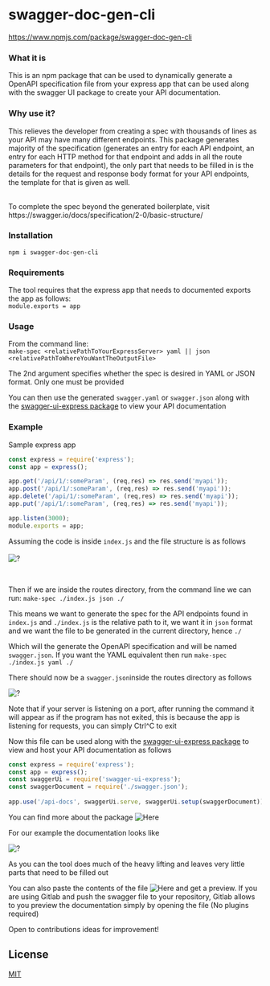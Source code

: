 # swagger-doc-gen-cli

https://www.npmjs.com/package/swagger-doc-gen-cli

### What it is

This is an npm package that can be used to dynamically generate a OpenAPI specification file from your express app that can be used along with the swagger UI package to create your API documentation. 

### Why use it?
This relieves the developer from creating a spec with thousands of lines as your API may have many different endpoints. This package generates majority of the specification (generates an entry for each API endpoint, an entry for each HTTP method for that endpoint and adds in all the route parameters for that endpoint), the only part that needs to be filled in is the details for the request and response body format for your API endpoints, the template for that is given as well.

<br/>
To complete the spec beyond the generated boilerplate, visit https://swagger.io/docs/specification/2-0/basic-structure/

### Installation

```npm i swagger-doc-gen-cli```

### Requirements
The tool requires that the express app that needs to documented exports the app as follows: <br/>
```module.exports = app```

### Usage
From the command line: <br/>
```make-spec <relativePathToYourExpressServer> yaml || json <relativePathToWhereYouWantTheOutputFile>```

The 2nd argument specifies whether the spec is desired in YAML or JSON format. Only one must be provided

You can then use the generated ```swagger.yaml``` or ```swagger.json``` along with the [swagger-ui-express package](https://www.npmjs.com/package/swagger-ui-express) to view your API documentation

### Example

Sample express app

```js
const express = require('express');
const app = express();

app.get('/api/1/:someParam', (req,res) => res.send('myapi'));
app.post('/api/1/:someParam', (req,res) => res.send('myapi'));
app.delete('/api/1/:someParam', (req,res) => res.send('myapi'));
app.put('/api/1/:someParam', (req,res) => res.send('myapi'));

app.listen(3000);
module.exports = app;
```

Assuming the code is inside ```index.js``` and the file structure is as follows 
<br>
<br>
![?](https://cdn.mathpix.com/snip/images/P4dP3oo-Kptlei8_JmpKorTOoxxdEFMgtgLtnbo0Wtw.original.fullsize.png)

<br>

Then if we are inside the routes directory, from the command line we can run:
```make-spec ./index.js json ./```

This means we want to generate the spec for the API endpoints found in ```index.js``` and ```./index.js``` is the relative path to it, we want it in ```json``` format and we want the file to be generated in the current directory, hence ```./```

Which will the generate the OpenAPI specification and will be named ```swagger.json```. If you want the YAML equivalent then run ```make-spec ./index.js yaml ./```
 
There should now be a ```swagger.json```inside the routes directory as follows

![?](https://cdn.mathpix.com/snip/images/LJhqorjFf0TsSi9v8ktScOcrRmyqOIXZwdBl56NemRQ.original.fullsize.png)

Note that if your server is listening on a port, after running the command it will appear as if the program has not exited, this is because the app is listening for requests, you can simply Ctrl^C to exit 

Now this file can be used along with the [swagger-ui-express package](https://www.npmjs.com/package/swagger-ui-express) to view and host your API documentation as follows

```js
const express = require('express');
const app = express();
const swaggerUi = require('swagger-ui-express');
const swaggerDocument = require('./swagger.json');
 
app.use('/api-docs', swaggerUi.serve, swaggerUi.setup(swaggerDocument));
```

You can find more about the package ![Here](https://www.npmjs.com/package/swagger-ui-express)

For our example the documentation looks like

![?](https://cdn.mathpix.com/snip/images/ZQaXC_rvFCUBVBqwHKXSZVFXAmS0tiOJC_y1-rNBSVU.original.fullsize.png)

As you can the tool does much of the heavy lifting and leaves very little parts that need to be filled out

You can also paste the contents of the file ![Here](https://editor.swagger.io/) and get a preview. If you are using Gitlab and push the swagger file to your repository, Gitlab allows to you preview the documentation simply by opening the file (No plugins required)

Open to contributions ideas for improvement!


## License

[MIT](https://github.com/shazil-arif/swagger-doc-gen-cli/blob/master/LICENSE)
